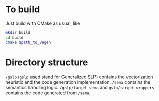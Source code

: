 # To build
Just build with CMake as usual, like
```bash
mkdir build
cd build
cmake $path_to_vegen
```

# Directory structure
`/gslp` (`gslp` used stand for Generalized SLP) 
  contains the vectorization heuristic and the code generation implementation.
`/sema` contains the semantics handling logic.
`/gslp/target-sema` and `gslp/target-wrappers` contains the code generated from `/sema`.
